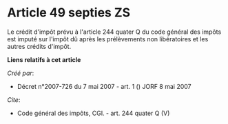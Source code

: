 # Article 49 septies ZS

Le crédit d'impôt prévu à l'article 244 quater Q du code général des impôts est imputé sur l'impôt dû après les prélèvements
non libératoires et les autres crédits d'impôt.

**Liens relatifs à cet article**

_Créé par_:

  - Décret n°2007-726 du 7 mai 2007 - art. 1 () JORF 8 mai 2007

_Cite_:

  - Code général des impôts, CGI. - art. 244 quater Q (V)
